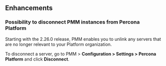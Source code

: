 ## Enhancements

### Possibility to disconnect PMM instances from Percona Platform
Starting with the 2.26.0 release, PMM enables you to unlink any servers that are no longer relevant to your Platform organization. 

  To disconnect a server, go to PMM > <i class="uil uil-cog"></i> **Configuration > Settings > Percona Platform** and click **Disconnect**. 
